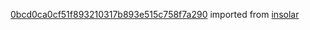 [0bcd0ca0cf51f893210317b893e515c758f7a290](https://github.com/insolar/insolar/commit/0bcd0ca0cf51f893210317b893e515c758f7a290) imported from [insolar](https://github.com/insolar/insolar)
